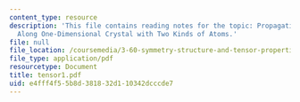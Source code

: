 ```yaml
---
content_type: resource
description: 'This file contains reading notes for the topic: Propagation of Waves
  Along One-Dimensional Crystal with Two Kinds of Atoms.'
file: null
file_location: /coursemedia/3-60-symmetry-structure-and-tensor-properties-of-materials-fall-2005/e4fff4f55b8d381832d110342dcccde7_tensor1.pdf
file_type: application/pdf
resourcetype: Document
title: tensor1.pdf
uid: e4fff4f5-5b8d-3818-32d1-10342dcccde7
---
```

